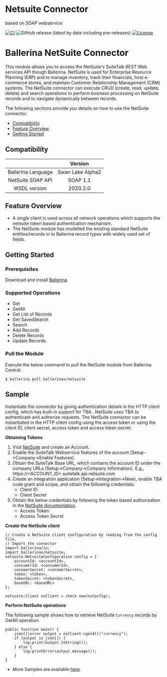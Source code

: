 # Netsuite Connector
based on SOAP webservice

[![CI](https://github.com/ballerina-platform/module-ballerinax-netsuite/actions/workflows/ci.yml/badge.svg)](https://github.com/ballerina-platform/module-ballerinax-netsuite/actions/workflows/ci.yml)
![GitHub release (latest by date including pre-releases)](https://img.shields.io/github/v/release/ballerina-platform/module-ballerinax-netsuite?color=green&include_prereleases&label=latest%20release)
[![License](https://img.shields.io/badge/License-Apache%202.0-blue.svg)](https://opensource.org/licenses/Apache-2.0)
# Ballerina NetSuite Connector

This module allows you to access the NetSuite's SuiteTalk REST Web services API though Ballerina. NetSuite is used for 
Enterprise Resource Planning (ERP) and to manage inventory, track their financials, host e-commerce stores, and maintain 
Customer Relationship Management (CRM) systems. The NetSuite connector can execute CRUD (create, read, update, delete) 
and search operations to perform business processing on NetSuite records and to navigate dynamically between records.

The following sections provide you details on how to use the NetSuite connector.

- [Compatibility](#compatibility)
- [Feature Overview](#feature-overview)
- [Getting Started](#getting-started)

## Compatibility

|                             |           Version                    |
|:---------------------------:|:------------------------------------:|
| Ballerina Language          |     Swan Lake Alpha2                 |
| NetSuite SOAP API           |     SOAP 1.1                         |
| WSDL version                |     2020.2.0                         |

## Feature Overview
- A single client is used across all network operations which supports the netsuite token based authentication mechanism.
- The NetSuite module has modelled the existing standard NetSuite entities/records in to Ballerina record types with
 widely used set of fields.

## Getting Started

### Prerequisites
Download and install [Ballerina](https://ballerinalang.org/downloads/).

### Supported Operations
* Get
* GetAll 
* Get List of Records
* Get SavedSearch
* Search
* Add Records
* Delete Records
* Update Records

### Pull the Module
Execute the below command to pull the NetSuite module from Ballerina Central:
```ballerina
$ ballerina pull ballerinax/netsuite
```
## Sample

Instantiate the connector by giving authentication details in the HTTP client config, which has built-in support for 
TBA . NetSuite uses TBA to authenticate and authorize requests. The NetSuite connector can be instantiated 
in the HTTP client config using the access token or using the client ID, client secret, access token and access token secret.

**Obtaining Tokens**

1. Visit [NetSuite](https://www.netsuite.com) and create an Account.
2. Enable the SuiteTalk Webservice features of the account (Setup->Company->Enable Features).
3. Obtain the SuiteTalk Base URL, which contains the account ID under the company URLs (Setup->Company->Company
 Information).
    E.g., https://<ACCOUNT_ID>.suitetalk.api.netsuite.com
4. Create an integration application (Setup->Integration->New), enable TBA code grant and scope, and obtain the 
following credentials: 
    * Client ID
    * Client Secret
5. Obtain the below credentials by following the token based authorization in the [NetSuite documentation](https://system.na0.netsuite.com/app/help/helpcenter.nl?fid=book_1559132836.html&vid=_BLm3ruuApc_9HXr&chrole=17&ck=9Ie2K7uuApI_9PHO&cktime=175797&promocode=&promocodeaction=overwrite&sj=7bfNB5rzdVQdIKGhDJFE6knJf%3B1590725099%3B165665000). 
    * Access Token
    * Access Token Secret

**Create the NetSuite client**

```ballerina
// Create a NetSuite client configuration by reading from the config file.
// Import the connector
import ballerina/io;
import ballerinax/netsuite;
netsuite:NetsuiteConfiguration config = {
    accountId: <accountId>,
    consumerId: <consumerId>,
    consmerSecret: <consmerSecret>,
    token: <token>,
    tokenSecret: <tokenSecret>,
    baseURL: <baseURL>
};

netsuite:Client nsClient = check new(nsConfig);
```

**Perform NetSuite operations**

The following sample shows how to retrieve NetSuite `Currency` records by GetAll operation.

```ballerina
public function main() {
    json[]|error output = nsClient->getAll("currency");
    if (output is json[]) {
        log:print(output.toString());
    } else {
        log:printError(output.message());
    }
}
```
* More Samples are available [here](https://github.com/SanduDS/Netsuite/tree/Netsuite_Alpha4/samples).

